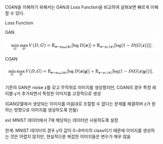 CGAN을 이해하기 위해서는 GAN과 Loss Function을 비교하여 살펴보면 빠르게 이해할 수 있다.<br/>

Loss Function

GAN

![GAN Loss Function](https://github.com/ornni/GAN/blob/main/CGAN/image/GAN%20Loss%20Function.png?raw=true)

CGAN

![CGAN Loss Function](https://github.com/ornni/GAN/blob/main/CGAN/image/CGAN%20Loss%20Function.png?raw=true)

기존의 GAN은 noise z를 갖고 무작위로 이미지를 생성했지만, CGAN의 경우 특정 레이블 y가 추가되면서 특정한 이미지를 고정적으로 생성<br>

(GAN모델에서 생성되는 이미지를 마음대로 조절할 수 없다는 문제를 해결하며 z가 원하는 방향으로 이미지를 생성하도록 만듦)<br>

ex) MNIST 데이터에서 7에 해당하는 데이터만 사용하도록 설정<br>

한계: MNIST 데이터의 경우 y의 값이 0~9까지의 class이기 때문에 이미지를 생성하는 것은 어렵지 않지만, 현실적으론 복잡한 이미지들은 변수가 매우 많음
